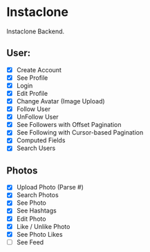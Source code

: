 # Instaclone

Instaclone Backend.

## User:

- [x] Create Account
- [x] See Profile
- [x] Login
- [x] Edit Profile
- [x] Change Avatar (Image Upload)
- [x] Follow User
- [x] UnFollow User
- [x] See Followers with Offset Pagination
- [x] See Following with Cursor-based Pagination
- [x] Computed Fields
- [x] Search Users

## Photos

- [x] Upload Photo (Parse #)
- [x] Search Photos
- [x] See Photo
- [x] See Hashtags
- [x] Edit Photo
- [x] Like / Unlike Photo
- [x] See Photo Likes
- [ ] See Feed
